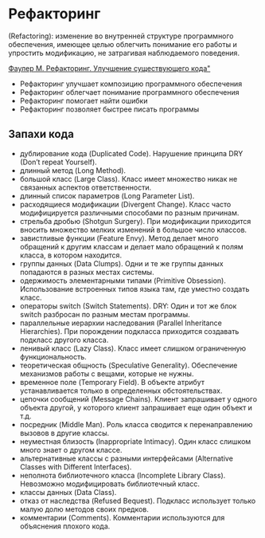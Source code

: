 # Рефакторинг 
(Refactoring): изменение во внутренней структуре программного обеспечения, имеющее целью облегчить понимание его работы и упростить модификацию, не затрагивая наблюдаемого поведения.

[Фаулер М. Рефакторинг. Улучшение существующего кода"](https://github.com/olgmina/SWEngineering-technics.github.io/blob/beefef0b8ec56610843e780f33ff0c74db4f5da0/Refactoring/Martin_Fauler_-_Refaktoring_Uluchshenie_suschestvu.pdf)
- Рефакторинг улучшает композицию программного обеспечения
- Рефакторинг облегчает понимание программного обеспечения
- Рефакторинг помогает найти ошибки
- Рефакторинг позволяет быстрее писать программы

## Запахи кода
  - дублирование кода (Duplicated Code). Нарушение принципа DRY (Don’t repeat Yourself).
  - длинный метод (Long Method).
  - большой класс (Large Class). Класс имеет множество никак не связанных аспектов ответственности.
  - длинный список параметров (Long Parameter List).
  - расходящиеся модификации (Divergent Change). Класс часто модифицируется различными способами по разным причинам.
  - стрельба дробью (Shotgun Surgery). При модификации приходится вносить множество мелких изменений в большое число классов.
  - завистливые функции (Feature Envy). Метод делает много обращений к другим классам и делает мало обращений к полям класса, в котором находится.
  - группы данных (Data Clumps). Одни и те же группы данных попадаются в разных местах системы.
  - одержимость элементарными типами (Primitive Obsession). Использование встроенных типов языка там, где уместно создать класс.
  - операторы switch (Switch Statements). DRY: Один и тот же блок switch разбросан по разным местам программы.
  - параллельные иерархии наследования (Parallel Inheritance Hierarchies). При порождении подкласса приходится создавать подкласс другого класса.
  - ленивый класс (Lazy Class). Класс имеет слишком ограниченную функциональность.
  - теоретическая общность (Speculative Generality). Обеспечение механизмов работы с вещами, которые не нужны.
  - временное поле (Temporary Field). В объекте атрибут устанавливается только в определенных обстоятельствах.
  - цепочки сообщений (Message Chains). Клиент запрашивает у одного объекта другой, у которого клиент запрашивает еще один объект и т.д.
  - посредник (Middle Man). Роль класса сводится к перенаправлению вызовов в другие классы.
  - неуместная близость (Inappropriate Intimacy). Один класс слишком много знает о другом классе.
  - альтернативные классы с разными интерфейсами (Alternative Classes with Different Interfaces).
  - неполнота библиотечного класса (Incomplete Library Class). Невозможно модифицировать библиотечный класс.
  - классы данных (Data Class).
  - отказ от наследства (Refused Bequest). Подкласс использует только малую долю методов своих предков.
  - комментарии (Comments). Комментарии используются для объяснения плохого кода.
## 
